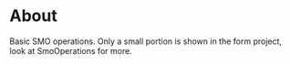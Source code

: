 # About

Basic SMO operations. Only a small portion is shown in the form project, look at SmoOperations for more.